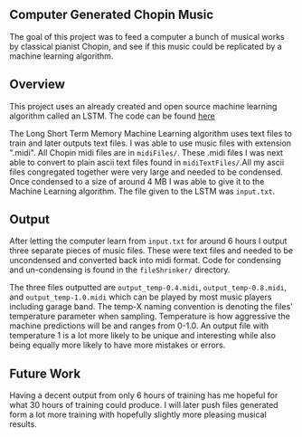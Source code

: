 ## Computer Generated Chopin Music
The goal of this project was to feed a computer a bunch of musical works by classical pianist Chopin, and see if this music
could be replicated by a machine learning algorithm.

## Overview
This project uses an already created and open source machine learning algorithm called an LSTM. The code can be found
[here](https://github.com/karpathy/char-rnn)

The Long Short Term Memory Machine Learning algorithm uses text files to train and later outputs text files. I was able 
to use music files with extension ".midi". All Chopin midi files are in `midiFiles/`. These .midi files I was next
able to convert to plain ascii text files found in `midiTextFiles/`.All my ascii files congregated together were very large
and needed to be condensed. Once condensed to a size of around 4 MB I was able to give it to the Machine Learning algorithm.
The file given to the LSTM was `input.txt`.

## Output
After letting the computer learn from `input.txt` for around 6 hours I output three separate pieces of music files. These 
were text files and needed to be uncondensed and converted back into midi format. Code for condensing and un-condensing is 
found in the `fileShrinker/` directory. 

The three files outputted are `output_temp-0.4.midi`, `output_temp-0.8.midi`, and `output_temp-1.0.midi` which can be played
by most music players including garage band. The temp-X naming convention is denoting the files' temperature parameter when 
sampling. Temperature is how aggressive the machine predictions will be and ranges from 0-1.0. An output file with temperature
1 is a lot more likely to be unique and interesting while also being equally more likely to have more mistakes or errors. 

## Future Work
Having a decent output from only 6 hours of training has me hopeful for what 30 hours of training could produce. I will later
push files generated form a lot more training with hopefully slightly more pleasing musical results.
